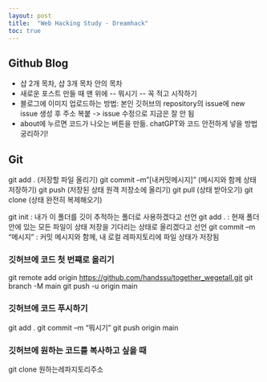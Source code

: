 ```yaml
---
layout: post
title:  "Web Hacking Study - Dreamhack"
toc: true
---
```


## Github Blog
- 샵 2개 목차, 샵 3개 목차 안의 목차
- 새로운 포스트 만들 때 맨 위에 -- 뭐시기 -- 꼭 적고 시작하기
- 블로그에 이미지 업로드하는 방법: 본인 깃허브의 repository의 issue에 new issue 생성 후 주소 복붙 -> issue 수정으로 지금은 잘 안 됨
- about에 누르면 코드가 나오는 버튼을 만듦. chatGPT와 코드 안전하게 넣을 방법 궁리하기!

## Git
git add . (저장할 파일 올리기)
git commit –m”[내커밋메시지]” (메시지와 함께 상태 저장하기)
git push (저장된 상태 원격 저장소에 올리기)
git pull (상태 받아오기)
git clone (상태 완전히 복제해오기)

git init : 내가 이 폴더를 깃이 추적하는 폴더로 사용하겠다고 선언
git add . : 현재 폴더 안에 있는 모든 파일이 상태 저장을 기다리는 상태로 올리겠다고 선언
git commit –m “메시지” : 커밋 메시지와 함께, 내 로컬 레파지토리에 파일 상태가 저장됨

### 깃허브에 코드 첫 번쨰로 올리기
git remote add origin https://github.com/handssu/together_wegetall.git
git branch -M main
git push -u origin main

### 깃허브에 코드 푸시하기
git add .
git commit –m “뭐시기”
git push origin main

### 깃허브에 원하는 코드를 복사하고 싶을 때
git clone 원하는레파지토리주소
